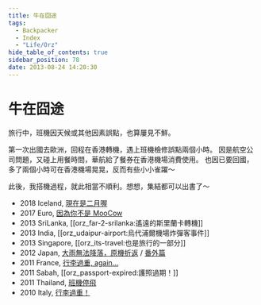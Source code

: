 ```yaml
---
title: 牛在囧途
tags:
  - Backpacker
  - Index
  - "Life/Orz"
hide_table_of_contents: true
sidebar_position: 78
date: 2013-08-24 14:20:30
---
```


# 牛在囧途

旅行中，班機因天候或其他因素誤點，也算屢見不鮮。

第一次出國去歐洲，回程在香港轉機，遇上班機檢修誤點兩個小時。
因是航空公司問題，又碰上用餐時間，華航給了餐券在香港機場消費使用。
也因已要回國，多了兩個小時可在香港機場晃晃，反而有些小小雀躍～

此後，我搭機過程，就此相當不順利。想想，集結都可以出書了～

- 2018 Iceland, [現在是二月喔](#)
- 2017 Euro, [因為你不是 MooCow](#)
- 2013 SriLanka, [[orz_far-2-srilanka:遙遠的斯里蘭卡轉機]]
- 2013 India, [[orz_udaipur-airport:烏代浦爾機場炸彈客事件]]
- 2013 Singapore, [[orz_its-travel:也是旅行的一部分]]
- 2012 Japan, [大雨無法降落，原機折返](#) / [番外篇](#)
- 2011 France, [行李過重, again...](#)
- 2011 Sabah, [[orz_passport-expired:護照過期！]]
- 2011 Thailand, [班機停飛](#)
- 2010 Italy, [行李過重！](#)
